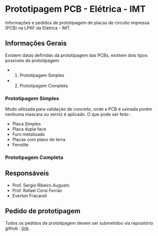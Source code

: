 # Prototipagem PCB - Elétrica - IMT

Informações e pedidos de prototipagem de placas de circuito impressa (PCB) na LPKF da Elétrica - IMT.

## Informações Gerais

Existem datas definidas da prototipagem das PCBs, existem dois tipos possíveis de prototipagem:

- 1. Prototipagem Simples
- 2. Prototipagem Completa

### Prototipagem Simples

 Modo utilizada para validação de conceito, onde a PCB é usinada porém nenhuma mascara ou verniz é aplicado. O que pode ser feito :

- Placa Simples
- Placa dupla face
- Furo metalizado
- Placas com plano de terra
- Fenolite 

### Prototipagem Completa



## Responsáveis 

- Prof. Sergio Ribeiro Augusto
- Prof. Rafael Corsi Ferrão
- Everton Fracaroli

## Pedido de prototipagem 

Todos os pedidos de prototipagem devem ser submetidos via repositório github : [link](https://github.com/NSEE/LPKF).

